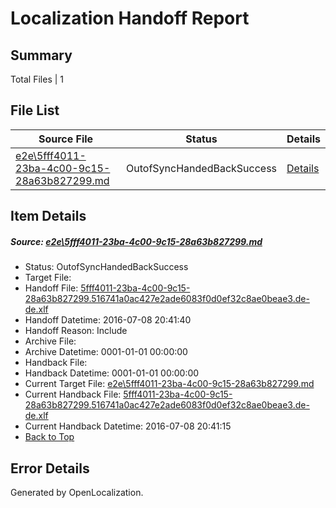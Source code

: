 # <a name='report-top'></a> Localization Handoff Report

## Summary
 Total Files | 1

## File List
 Source File | Status | Details 
 ----------- | ------ | ------- 
 [e2e\5fff4011-23ba-4c00-9c15-28a63b827299.md](https://github.com/OpenLocalizationTestOrg/oltest/blob/041d0b1254c6fe5a6b0099abd0d8d5aab8c362e4/e2e/5fff4011-23ba-4c00-9c15-28a63b827299.md) | OutofSyncHandedBackSuccess | [Details](#e88604fda2a4170f27cbf3c4943d48bdf6baac834)

## Item Details
##### <a name='e88604fda2a4170f27cbf3c4943d48bdf6baac834'></a> Source: [e2e\5fff4011-23ba-4c00-9c15-28a63b827299.md](https://github.com/OpenLocalizationTestOrg/oltest/blob/041d0b1254c6fe5a6b0099abd0d8d5aab8c362e4/e2e/5fff4011-23ba-4c00-9c15-28a63b827299.md)
* Status: OutofSyncHandedBackSuccess
* Target File: 
* Handoff File: [5fff4011-23ba-4c00-9c15-28a63b827299.516741a0ac427e2ade6083f0d0ef32c8ae0beae3.de-de.xlf](https://github.com/OpenLocalizationTestOrg/olhandoff-e2e/blob/b9a2d26a84858edc306e46a994d2befedf5e8eda/ol-handoff/OpenLocalizationTestOrg/oltest-dede-fly/ci/ht/5fff4011-23ba-4c00-9c15-28a63b827299.516741a0ac427e2ade6083f0d0ef32c8ae0beae3.de-de.xlf)
* Handoff Datetime: 2016-07-08 20:41:40
* Handoff Reason: Include
* Archive File: 
* Archive Datetime: 0001-01-01 00:00:00
* Handback File: 
* Handback Datetime: 0001-01-01 00:00:00
* Current Target File: [e2e\5fff4011-23ba-4c00-9c15-28a63b827299.md](https://github.com/OpenLocalizationTestOrg/oltest-dede-fly/blob/a55ae46bace4208a1283976d82f3b0be61a34805/e2e/5fff4011-23ba-4c00-9c15-28a63b827299.md)
* Current Handback File: [5fff4011-23ba-4c00-9c15-28a63b827299.516741a0ac427e2ade6083f0d0ef32c8ae0beae3.de-de.xlf](https://github.com/OpenLocalizationTestOrg/olhandback-e2e/blob/b5824624d30842979fe0132e8501b57e0213e1e8/ol-handback/OpenLocalizationTestOrg/oltest-dede-fly/ci/ht/5fff4011-23ba-4c00-9c15-28a63b827299.516741a0ac427e2ade6083f0d0ef32c8ae0beae3.de-de.xlf)
* Current Handback Datetime: 2016-07-08 20:41:15
* [Back to Top](#report-top)


## Error Details

Generated by OpenLocalization.

